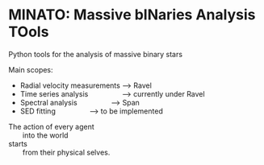 # MINATO: Massive bINaries Analysis TOols
Python tools for the analysis of massive binary stars

Main scopes:
- Radial velocity measurements --> Ravel
- Time series analysis &nbsp; &nbsp; &nbsp; &nbsp; &nbsp; &nbsp; &nbsp; &nbsp; --> currently under Ravel
- Spectral analysis &nbsp; &nbsp; &nbsp; &nbsp; &nbsp; &nbsp; &nbsp; &nbsp; --> Span
- SED fitting &nbsp; &nbsp; &nbsp; &nbsp; &nbsp; &nbsp; &nbsp; &nbsp; --> to be implemented

The action of every agent <br />
  into the world <br />
starts <br />
  from their physical selves. <br />
